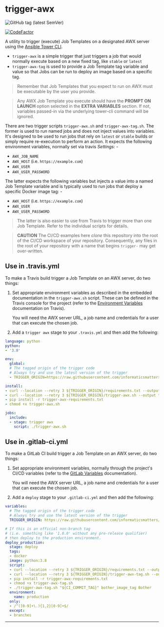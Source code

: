 # trigger-awx

![GitHub tag (latest SemVer)](https://img.shields.io/github/v/tag/informaticsmatters/trigger-awx)

[![CodeFactor](https://www.codefactor.io/repository/github/informaticsmatters/trigger-awx/badge)](https://www.codefactor.io/repository/github/informaticsmatters/trigger-awx)

A utility to trigger (execute) Job Templates on a designated AWX server
using the [Ansible Tower CLI].

- `trigger-awx` is a simple trigger that just triggers a job that would
  normally execute based on a new fixed tag, like `stable` or `latest`
- `trigger-awx-tag` is used to provide a Job Template tag variable and value
  so that Jobs can be run to deploy an image based on a specific tag.

>   Remember that Job Templates that you expect to run on AWX must be
    executable by the user you provide.
 
>   Any AWX Job Template you execute should have the **PROMPT ON LAUNCH**
    option selected in the **EXTRA VARIABLES** section. If not, variables
    passed-in via the underlying tower-cli command will be ignored.

There are two trigger scripts `trigger-awx.sh` and `trigger-awx-tag.sh`. The
former is used to run named jobs and does not inject values into variables.
It's designed to be used to run jobs that rely on `latest` or `stable`
builds or simply require re-execution to perform an action. It expects the
following environment variables, normally set via travis _Settings_: -

-   `AWX_JOB_NAME`
-   `AWX_HOST` (i.e. `https://example.com`)
-   `AWX_USER`
-   `AWX_USER_PASSWORD`

The latter expects the following variables but injects a value into a named
Job Template variable and is typically used to run jobs that deploy a specific
Docker image tag: -

-   `AWX_HOST` (i.e. `https://example.com`)
-   `AWX_USER`
-   `AWX_USER_PASSWORD`
 
>   The latter is also easier to use from Travis to trigger more than
    one Job Template. Refer to the individual scripts for details.

>   **CAUTION** The CI/CD examples here _clone_ this repository into the
    root of the CI/CD workspace of your repository. Consequently, any files
    in the root of your repository with a name that begins `trigger-` may
    get over-written.
 
## Use in .travis.yml
To make a Travis build trigger a Job Template on an AWX server, do two things:

1.  Set appropriate environment variables as described in the
    embedded documentation in the `trigger-awx.sh` script.
    These can be defined in the Travis console for the project (refer to the
    [Environment Variables] documentation on Travis).
   
    You will need the AWX server URL, a job name and credentials for a user
    that can execute the chosen job.

2.  Add a `trigger awx` stage to your `.travis.yml` and then add the following:

```yaml
language: python
python:
- '3.8'

env:
  global:
  # The tagged origin of the trigger code
  # Always try and use the latest version of the trigger
  - TRIGGER_ORIGIN=https://raw.githubusercontent.com/informaticsmatters/trigger-awx/1.0.2

install:
- curl --location --retry 3 ${TRIGGER_ORIGIN}/requirements.txt --output trigger-awx-requirements.txt
- curl --location --retry 3 ${TRIGGER_ORIGIN}/trigger-awx.sh --output trigger-awx.sh
- pip install -r trigger-awx-requirements.txt
- chmod +x trigger-awx.sh

jobs:
  include:
  - stage: trigger awx
    script: ./trigger-awx.sh
```

## Use in .gitlab-ci.yml
To make a GitLab CI build trigger a Job Template on an AWX server,
do two things:

1.  Set appropriate environment variables, normally through the project's
    CI/CD variables (refer to the [GitLab Variables] documentation).
   
    You will need the AWX server URL, a job name and credentials for a user
    that can execute the chosen job.

2.  Add a `deploy` stage to your `.gitlab-ci.yml` and then add the following:

```yaml
variables:
  # The tagged origin of the trigger code
  # Always try and use the latest version of the trigger
  TRIGGER_ORIGIN: https://raw.githubusercontent.com/informaticsmatters/trigger-awx/1.0.2

# If this is an official non-branch tag
# (i.e. something like '1.0.0' without any pre-release qualifier)
# then deploy to the production environment.
deploy_production:
  stage: deploy
  tags:
  - docker
  image: python:3.8
  script:
  - curl --location --retry 3 ${TRIGGER_ORIGIN}/requirements.txt --output trigger-awx-requirements.txt
  - curl --location --retry 3 ${TRIGGER_ORIGIN}/trigger-awx-tag.sh --output trigger-awx-tag.sh
  - pip install -r trigger-awx-requirements.txt
  - chmod +x trigger-awx-tag.sh
  - ./trigger-awx-tag.sh "${CI_COMMIT_TAG}" bother_image_tag Bother
  environment:
    name: production
  only:
  - /^([0-9]+\.){1,2}[0-9]+$/
  except:
  - branches
```

---

[ansible tower cli]: https://pypi.org/project/ansible-tower-cli/ 
[environment variables]: https://docs.travis-ci.com/user/environment-variables/
[gitlab variables]: https://docs.gitlab.com/ee/ci/variables/
